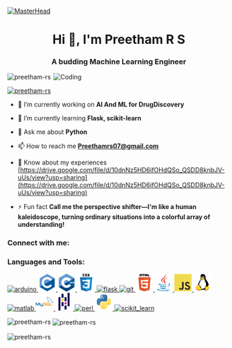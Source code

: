[![MasterHead](https://www.crushpixel.com/big-static16/preview4/school-doodles-banner-design-day-2487685.jpg)]()

<h1 align="center">Hi 👋, I'm Preetham R S</h1>
<h3 align="center">A budding Machine Learning Engineer</h3>
<img align="right" alt="Coding" width="400" src="https://www.careerguide.com/career/wp-content/uploads/2021/09/developer-dribbble-1.gif">

<p align="left"> <img src="https://komarev.com/ghpvc/?username=preetham-rs&label=Profile%20views&color=0e75b6&style=flat" alt="preetham-rs" /> </p>

<p align="left"> <a href="https://github.com/ryo-ma/github-profile-trophy"><img src="https://github-profile-trophy.vercel.app/?username=preetham-rs" alt="preetham-rs" /></a> </p>

- 🔭 I’m currently working on **AI And ML for DrugDiscovery**

- 🌱 I’m currently learning **Flask, scikit-learn**

- 💬 Ask me about **Python**

- 📫 How to reach me **Preethamrs07@gmail.com**

- 📄 Know about my experiences [https://drive.google.com/file/d/10dnNz5HD6ifOHdQSo_QSDD8knbJV-uUs/view?usp=sharing](https://drive.google.com/file/d/10dnNz5HD6ifOHdQSo_QSDD8knbJV-uUs/view?usp=sharing)

- ⚡ Fun fact **Call me the perspective shifter—I'm like a human kaleidoscope, turning ordinary situations into a colorful array of understanding!**

<h3 align="left">Connect with me:</h3>
<p align="left">
</p>

<h3 align="left">Languages and Tools:</h3>
<p align="left"> <a href="https://www.arduino.cc/" target="_blank" rel="noreferrer"> <img src="https://cdn.worldvectorlogo.com/logos/arduino-1.svg" alt="arduino" width="40" height="40"/> </a> <a href="https://www.cprogramming.com/" target="_blank" rel="noreferrer"> <img src="https://raw.githubusercontent.com/devicons/devicon/master/icons/c/c-original.svg" alt="c" width="40" height="40"/> </a> <a href="https://www.w3schools.com/cpp/" target="_blank" rel="noreferrer"> <img src="https://raw.githubusercontent.com/devicons/devicon/master/icons/cplusplus/cplusplus-original.svg" alt="cplusplus" width="40" height="40"/> </a> <a href="https://www.w3schools.com/css/" target="_blank" rel="noreferrer"> <img src="https://raw.githubusercontent.com/devicons/devicon/master/icons/css3/css3-original-wordmark.svg" alt="css3" width="40" height="40"/> </a> <a href="https://flask.palletsprojects.com/" target="_blank" rel="noreferrer"> <img src="https://www.vectorlogo.zone/logos/pocoo_flask/pocoo_flask-icon.svg" alt="flask" width="40" height="40"/> </a> <a href="https://git-scm.com/" target="_blank" rel="noreferrer"> <img src="https://www.vectorlogo.zone/logos/git-scm/git-scm-icon.svg" alt="git" width="40" height="40"/> </a> <a href="https://www.w3.org/html/" target="_blank" rel="noreferrer"> <img src="https://raw.githubusercontent.com/devicons/devicon/master/icons/html5/html5-original-wordmark.svg" alt="html5" width="40" height="40"/> </a> <a href="https://www.java.com" target="_blank" rel="noreferrer"> <img src="https://raw.githubusercontent.com/devicons/devicon/master/icons/java/java-original.svg" alt="java" width="40" height="40"/> </a> <a href="https://developer.mozilla.org/en-US/docs/Web/JavaScript" target="_blank" rel="noreferrer"> <img src="https://raw.githubusercontent.com/devicons/devicon/master/icons/javascript/javascript-original.svg" alt="javascript" width="40" height="40"/> </a> <a href="https://www.linux.org/" target="_blank" rel="noreferrer"> <img src="https://raw.githubusercontent.com/devicons/devicon/master/icons/linux/linux-original.svg" alt="linux" width="40" height="40"/> </a> <a href="https://www.mathworks.com/" target="_blank" rel="noreferrer"> <img src="https://upload.wikimedia.org/wikipedia/commons/2/21/Matlab_Logo.png" alt="matlab" width="40" height="40"/> </a> <a href="https://www.mysql.com/" target="_blank" rel="noreferrer"> <img src="https://raw.githubusercontent.com/devicons/devicon/master/icons/mysql/mysql-original-wordmark.svg" alt="mysql" width="40" height="40"/> </a> <a href="https://pandas.pydata.org/" target="_blank" rel="noreferrer"> <img src="https://raw.githubusercontent.com/devicons/devicon/2ae2a900d2f041da66e950e4d48052658d850630/icons/pandas/pandas-original.svg" alt="pandas" width="40" height="40"/> </a> <a href="https://www.perl.org/" target="_blank" rel="noreferrer"> <img src="https://api.iconify.design/logos-perl.svg" alt="perl" width="40" height="40"/> </a> <a href="https://www.python.org" target="_blank" rel="noreferrer"> <img src="https://raw.githubusercontent.com/devicons/devicon/master/icons/python/python-original.svg" alt="python" width="40" height="40"/> </a> <a href="https://scikit-learn.org/" target="_blank" rel="noreferrer"> <img src="https://upload.wikimedia.org/wikipedia/commons/0/05/Scikit_learn_logo_small.svg" alt="scikit_learn" width="40" height="40"/> </a> </p>

<p><img align="left" src="https://github-readme-stats.vercel.app/api/top-langs?username=preetham-rs&show_icons=true&locale=en&layout=compact" alt="preetham-rs" /></p>

<p>&nbsp;<img align="center" src="https://github-readme-stats.vercel.app/api?username=preetham-rs&show_icons=true&locale=en" alt="preetham-rs" /></p>

<p><img align="center" src="https://github-readme-streak-stats.herokuapp.com/?user=preetham-rs&" alt="preetham-rs" /></p>
